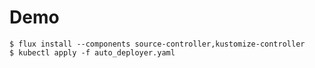 # Demo

```shell
$ flux install --components source-controller,kustomize-controller
$ kubectl apply -f auto_deployer.yaml
```
